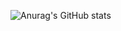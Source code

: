 ![Anurag's GitHub stats](https://github-readme-stats.vercel.app/api?username=happyeveryone96&show_icons=true&theme=gruvbox)
